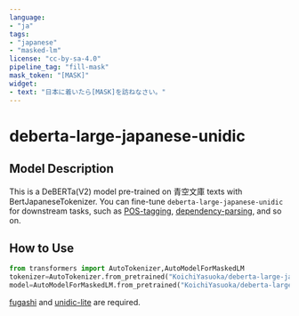 ```yaml
---
language:
- "ja"
tags:
- "japanese"
- "masked-lm"
license: "cc-by-sa-4.0"
pipeline_tag: "fill-mask"
mask_token: "[MASK]"
widget:
- text: "日本に着いたら[MASK]を訪ねなさい。"
---
```


# deberta-large-japanese-unidic

## Model Description

This is a DeBERTa(V2) model pre-trained on 青空文庫 texts with BertJapaneseTokenizer. You can fine-tune `deberta-large-japanese-unidic` for downstream tasks, such as [POS-tagging](https://huggingface.co/KoichiYasuoka/deberta-large-japanese-unidic-luw-upos), [dependency-parsing](https://huggingface.co/KoichiYasuoka/deberta-large-japanese-unidic-ud-head), and so on.

## How to Use

```py
from transformers import AutoTokenizer,AutoModelForMaskedLM
tokenizer=AutoTokenizer.from_pretrained("KoichiYasuoka/deberta-large-japanese-unidic")
model=AutoModelForMaskedLM.from_pretrained("KoichiYasuoka/deberta-large-japanese-unidic")
```

[fugashi](https://pypi.org/project/fugashi) and [unidic-lite](https://pypi.org/project/unidic-lite) are required.

